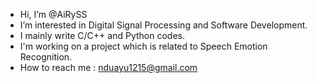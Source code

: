 - Hi, I’m @AiRySS
- I’m interested in Digital Signal Processing and Software Development.
- I mainly write C/C++ and Python codes.
- I'm working on a project which is related to Speech Emotion Recognition.
- How to reach me : nduayu1215@gmail.com

<!---
AiRySS/AiRySS is a ✨ special ✨ repository because its `README.md` (this file) appears on your GitHub profile.
You can click the Preview link to take a look at your changes.
--->
